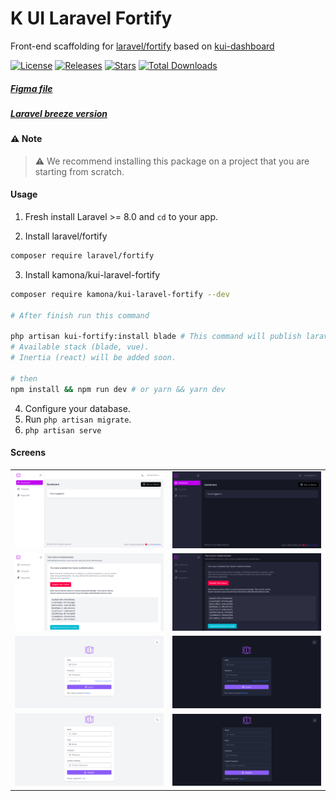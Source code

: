 # K UI Laravel Fortify

Front-end scaffolding for [laravel/fortify](https://github.com/laravel/fortify) based on [kui-dashboard](https://github.com/kamona-ui/)

[![License](https://img.shields.io/github/license/Kamona-WD/kui-laravel-fortify)](https://github.com/Kamona-WD/kui-laravel-fortify/blob/main/LICENSE.md)
[![Releases](https://img.shields.io/github/release/Kamona-WD/kui-laravel-fortify)](https://github.com/Kamona-WD/kui-laravel-fortify/releases)
[![Stars](https://img.shields.io/github/stars/Kamona-WD/kui-laravel-fortify)](https://github.com/Kamona-WD/kui-laravel-fortify/stargazers)
[![Total Downloads](https://img.shields.io/packagist/dt/kamona/kui-laravel-fortify.svg)](https://packagist.org/packages/kamona/kui-laravel-fortify)

##### [Figma file](https://www.figma.com/community/file/1019844542917981418/)

##### [Laravel breeze version](https://github.com/Kamona-WD/kui-laravel-breeze/)

#### ⚠️ Note

> ⚠️ We recommend installing this package on a project that you are starting from scratch.

#### Usage

1. Fresh install Laravel >= 8.0 and `cd` to your app.

2. Install laravel/fortify

```sh
composer require laravel/fortify
```

3. Install kamona/kui-laravel-fortify

```sh
composer require kamona/kui-laravel-fortify --dev

# After finish run this command

php artisan kui-fortify:install blade # This command will publish laravel/fortify resources also.
# Available stack (blade, vue).
# Inertia (react) will be added soon.

# then
npm install && npm run dev # or yarn && yarn dev
```

4. Configure your database.
5. Run `php artisan migrate`.
6. `php artisan serve`

#### Screens

|                             |                             |
| --------------------------- | --------------------------- |
| ![Shocase 1](screens/1.png) | ![Shocase 2](screens/2.png) |
| ![Shocase 7](screens/7.png) | ![Shocase 8](screens/8.png) |
| ![Shocase 3](screens/3.png) | ![Shocase 4](screens/4.png) |
| ![Shocase 6](screens/6.png) | ![Shocase 5](screens/5.png) |
